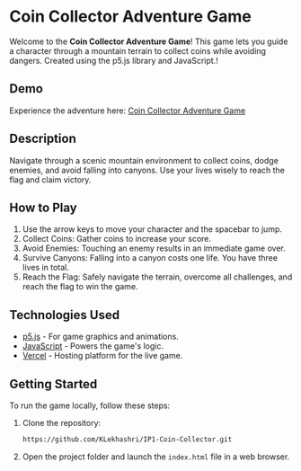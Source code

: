 # Coin Collector Adventure Game  

Welcome to the **Coin Collector Adventure Game**! This game lets you guide a character through a mountain terrain to collect coins while avoiding dangers. Created using the p5.js library and JavaScript.!  

## Demo  

Experience the adventure here: [Coin Collector Adventure Game](ip1-coin-collector.vercel.app)  

## Description  

Navigate through a scenic mountain environment to collect coins, dodge enemies, and avoid falling into canyons. Use your lives wisely to reach the flag and claim victory.  

## How to Play  
 
1. Use the arrow keys to move your character and the spacebar to jump.
2. Collect Coins: Gather coins to increase your score.
3. Avoid Enemies: Touching an enemy results in an immediate game over.
4. Survive Canyons: Falling into a canyon costs one life. You have three lives in total.
5. Reach the Flag: Safely navigate the terrain, overcome all challenges, and reach the flag to win the game. 

## Technologies Used  

- [p5.js](https://p5js.org/) - For game graphics and animations.  
- [JavaScript](https://developer.mozilla.org/en-US/docs/Web/JavaScript) - Powers the game's logic.  
- [Vercel](https://vercel.com/) - Hosting platform for the live game.  

## Getting Started  

To run the game locally, follow these steps:  

1. Clone the repository:  
   ```bash  
   https://github.com/KLekhashri/IP1-Coin-Collector.git
   ```  
2. Open the project folder and launch the `index.html` file in a web browser.  
